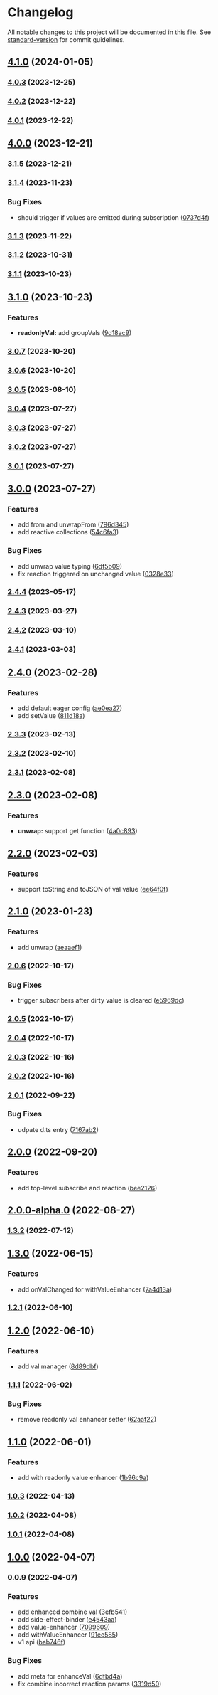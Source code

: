 # Changelog

All notable changes to this project will be documented in this file. See [standard-version](https://github.com/conventional-changelog/standard-version) for commit guidelines.

## [4.1.0](https://github.com/crimx/value-enhancer/compare/v4.0.3...v4.1.0) (2024-01-05)

### [4.0.3](https://github.com/crimx/value-enhancer/compare/v4.0.2...v4.0.3) (2023-12-25)

### [4.0.2](https://github.com/crimx/value-enhancer/compare/v4.0.1...v4.0.2) (2023-12-22)

### [4.0.1](https://github.com/crimx/value-enhancer/compare/v4.0.0...v4.0.1) (2023-12-22)

## [4.0.0](https://github.com/crimx/value-enhancer/compare/v3.1.5...v4.0.0) (2023-12-21)

### [3.1.5](https://github.com/crimx/value-enhancer/compare/v3.1.4...v3.1.5) (2023-12-21)

### [3.1.4](https://github.com/crimx/value-enhancer/compare/v3.1.3...v3.1.4) (2023-11-23)


### Bug Fixes

* should trigger if values are emitted during subscription ([0737d4f](https://github.com/crimx/value-enhancer/commit/0737d4f441c50a346f7676c9476690c7ee09a574))

### [3.1.3](https://github.com/crimx/value-enhancer/compare/v3.1.2...v3.1.3) (2023-11-22)

### [3.1.2](https://github.com/crimx/value-enhancer/compare/v3.1.1...v3.1.2) (2023-10-31)

### [3.1.1](https://github.com/crimx/value-enhancer/compare/v3.1.0...v3.1.1) (2023-10-23)

## [3.1.0](https://github.com/crimx/value-enhancer/compare/v3.0.7...v3.1.0) (2023-10-23)


### Features

* **readonlyVal:** add groupVals ([9d18ac9](https://github.com/crimx/value-enhancer/commit/9d18ac998555606bd48a092d55fe5a2916c49d01))

### [3.0.7](https://github.com/crimx/value-enhancer/compare/v3.0.6...v3.0.7) (2023-10-20)

### [3.0.6](https://github.com/crimx/value-enhancer/compare/v3.0.5...v3.0.6) (2023-10-20)

### [3.0.5](https://github.com/crimx/value-enhancer/compare/v3.0.4...v3.0.5) (2023-08-10)

### [3.0.4](https://github.com/crimx/value-enhancer/compare/v3.0.3...v3.0.4) (2023-07-27)

### [3.0.3](https://github.com/crimx/value-enhancer/compare/v3.0.2...v3.0.3) (2023-07-27)

### [3.0.2](https://github.com/crimx/value-enhancer/compare/v3.0.1...v3.0.2) (2023-07-27)

### [3.0.1](https://github.com/crimx/value-enhancer/compare/v3.0.0...v3.0.1) (2023-07-27)

## [3.0.0](https://github.com/crimx/value-enhancer/compare/v2.4.4...v3.0.0) (2023-07-27)


### Features

* add from and unwrapFrom ([796d345](https://github.com/crimx/value-enhancer/commit/796d345dff8f3eedd96fda2cb1e46a59a5d82d40))
* add reactive collections ([54c6fa3](https://github.com/crimx/value-enhancer/commit/54c6fa3cfbdabe28fa7f6d5729d7992f5f731e77))


### Bug Fixes

* add unwrap value typing ([6df5b09](https://github.com/crimx/value-enhancer/commit/6df5b097ba1d74a2a1c536ee121f58d10053a2b3))
* fix reaction triggered on unchanged value ([0328e33](https://github.com/crimx/value-enhancer/commit/0328e332984f32d3c18decee1c49d505198e5781))

### [2.4.4](https://github.com/crimx/value-enhancer/compare/v2.4.3...v2.4.4) (2023-05-17)

### [2.4.3](https://github.com/crimx/value-enhancer/compare/v2.4.2...v2.4.3) (2023-03-27)

### [2.4.2](https://github.com/crimx/value-enhancer/compare/v2.4.1...v2.4.2) (2023-03-10)

### [2.4.1](https://github.com/crimx/value-enhancer/compare/v2.4.0...v2.4.1) (2023-03-03)

## [2.4.0](https://github.com/crimx/value-enhancer/compare/v2.3.3...v2.4.0) (2023-02-28)


### Features

* add default eager config ([ae0ea27](https://github.com/crimx/value-enhancer/commit/ae0ea27ffd9a7753b996ffc0eff296e87cff6eba))
* add setValue ([811d18a](https://github.com/crimx/value-enhancer/commit/811d18ae0043d90129145ba7538d1610d8fc5822))

### [2.3.3](https://github.com/crimx/value-enhancer/compare/v2.3.2...v2.3.3) (2023-02-13)

### [2.3.2](https://github.com/crimx/value-enhancer/compare/v2.3.1...v2.3.2) (2023-02-10)

### [2.3.1](https://github.com/crimx/value-enhancer/compare/v2.3.0...v2.3.1) (2023-02-08)

## [2.3.0](https://github.com/crimx/value-enhancer/compare/v2.2.0...v2.3.0) (2023-02-08)


### Features

* **unwrap:** support get function ([4a0c893](https://github.com/crimx/value-enhancer/commit/4a0c893afd255956d70a034d51af53aa0994fcc1))

## [2.2.0](https://github.com/crimx/value-enhancer/compare/v2.1.0...v2.2.0) (2023-02-03)


### Features

* support toString and toJSON of val value ([ee64f0f](https://github.com/crimx/value-enhancer/commit/ee64f0f4825a5c50f9baf21c03a95744ee0721dd))

## [2.1.0](https://github.com/crimx/value-enhancer/compare/v2.0.6...v2.1.0) (2023-01-23)


### Features

* add unwrap ([aeaaef1](https://github.com/crimx/value-enhancer/commit/aeaaef11e45cfcda62ff18983c6738a84331dea8))

### [2.0.6](https://github.com/crimx/value-enhancer/compare/v2.0.5...v2.0.6) (2022-10-17)


### Bug Fixes

* trigger subscribers after dirty value is cleared ([e5969dc](https://github.com/crimx/value-enhancer/commit/e5969dc6f62293ef37db2c2c7616ecbda1cc38dd))

### [2.0.5](https://github.com/crimx/value-enhancer/compare/v2.0.4...v2.0.5) (2022-10-17)

### [2.0.4](https://github.com/crimx/value-enhancer/compare/v2.0.3...v2.0.4) (2022-10-17)

### [2.0.3](https://github.com/crimx/value-enhancer/compare/v2.0.2...v2.0.3) (2022-10-16)

### [2.0.2](https://github.com/crimx/value-enhancer/compare/v2.0.1...v2.0.2) (2022-10-16)

### [2.0.1](https://github.com/crimx/value-enhancer/compare/v2.0.0...v2.0.1) (2022-09-22)


### Bug Fixes

* udpate d.ts entry ([7167ab2](https://github.com/crimx/value-enhancer/commit/7167ab299d4d8a74ff4d1a655160f29fc1e346be))

## [2.0.0](https://github.com/crimx/value-enhancer/compare/v2.0.0-alpha.0...v2.0.0) (2022-09-20)


### Features

* add top-level subscribe and reaction ([bee2126](https://github.com/crimx/value-enhancer/commit/bee2126b54c98845e63767502c956dc744ed4999))

## [2.0.0-alpha.0](https://github.com/crimx/value-enhancer/compare/v1.3.2...v2.0.0-alpha.0) (2022-08-27)

### [1.3.2](https://github.com/crimx/value-enhancer/compare/v1.3.0...v1.3.2) (2022-07-12)

## [1.3.0](https://github.com/crimx/value-enhancer/compare/v1.2.1...v1.3.0) (2022-06-15)


### Features

* add onValChanged for withValueEnhancer ([7a4d13a](https://github.com/crimx/value-enhancer/commit/7a4d13a642087703beaa02aa2d6b9abd624ecaa3))

### [1.2.1](https://github.com/crimx/value-enhancer/compare/v1.2.0...v1.2.1) (2022-06-10)

## [1.2.0](https://github.com/crimx/value-enhancer/compare/v1.1.1...v1.2.0) (2022-06-10)


### Features

* add val manager ([8d89dbf](https://github.com/crimx/value-enhancer/commit/8d89dbfc0f364c14486bc52bd9823e89b96dc81e))

### [1.1.1](https://github.com/crimx/value-enhancer/compare/v1.1.0...v1.1.1) (2022-06-02)


### Bug Fixes

* remove readonly val enhancer setter ([62aaf22](https://github.com/crimx/value-enhancer/commit/62aaf22fd099c1234d6de32c2692e837f16b9e5a))

## [1.1.0](https://github.com/crimx/value-enhancer/compare/v1.0.3...v1.1.0) (2022-06-01)


### Features

* add with readonly value enhancer ([1b96c9a](https://github.com/crimx/value-enhancer/commit/1b96c9abcc8b98a29c9c39af5044f5dfbc392722))

### [1.0.3](https://github.com/crimx/value-enhancer/compare/v1.0.2...v1.0.3) (2022-04-13)

### [1.0.2](https://github.com/crimx/value-enhancer/compare/v1.0.1...v1.0.2) (2022-04-08)

### [1.0.1](https://github.com/crimx/value-enhancer/compare/v1.0.0...v1.0.1) (2022-04-08)

## [1.0.0](https://github.com/crimx/value-enhancer/compare/v0.0.9...v1.0.0) (2022-04-07)

### 0.0.9 (2022-04-07)


### Features

* add enhanced combine val ([3efb541](https://github.com/crimx/value-enhancer/commit/3efb541597115eabcc99fe460fe291153e6b9599))
* add side-effect-binder ([e4543aa](https://github.com/crimx/value-enhancer/commit/e4543aa75f10f849aa084ca98a61c5eaa089466c))
* add value-enhancer ([7099609](https://github.com/crimx/value-enhancer/commit/70996096c3ef9bcce05d2c9edfbe738aedcebf4f))
* add withValueEnhancer ([91ee585](https://github.com/crimx/value-enhancer/commit/91ee585a3d6e336d75b1cb1dd4634facb7386396))
* v1 api ([bab746f](https://github.com/crimx/value-enhancer/commit/bab746f5a50b5389db3b1126293e5c24fc40d1ea))


### Bug Fixes

* add meta for enhanceVal ([6dfbd4a](https://github.com/crimx/value-enhancer/commit/6dfbd4ade54e9ed71de306136a9dbb87614f3aff))
* fix combine incorrect reaction params ([3319d50](https://github.com/crimx/value-enhancer/commit/3319d50f2de3eb8e9a50fd3891281256a751a17e))
